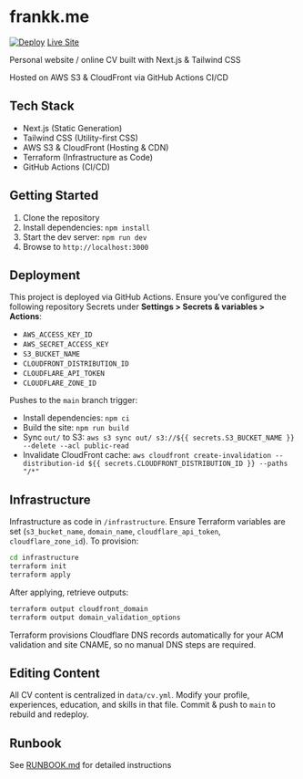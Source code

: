 # frankk.me

[![Deploy](https://github.com/frank-alvarado/frankkme/actions/workflows/deploy.yml/badge.svg)](https://github.com/frank-alvarado/frankkme/actions/workflows/deploy.yml)
[Live Site](https://frankk.me)

Personal website / online CV built with Next.js & Tailwind CSS

Hosted on AWS S3 & CloudFront via GitHub Actions CI/CD

## Tech Stack
- Next.js (Static Generation)
- Tailwind CSS (Utility-first CSS)
- AWS S3 & CloudFront (Hosting & CDN)
- Terraform (Infrastructure as Code)
- GitHub Actions (CI/CD)

## Getting Started
1. Clone the repository
2. Install dependencies: `npm install`
3. Start the dev server: `npm run dev`
4. Browse to `http://localhost:3000`

## Deployment
This project is deployed via GitHub Actions. Ensure you’ve configured the following repository Secrets under **Settings > Secrets & variables > Actions**:
- `AWS_ACCESS_KEY_ID`
- `AWS_SECRET_ACCESS_KEY`
- `S3_BUCKET_NAME`
- `CLOUDFRONT_DISTRIBUTION_ID`
- `CLOUDFLARE_API_TOKEN`
- `CLOUDFLARE_ZONE_ID`

Pushes to the `main` branch trigger:
- Install dependencies: `npm ci`
- Build the site: `npm run build`
- Sync `out/` to S3: `aws s3 sync out/ s3://${{ secrets.S3_BUCKET_NAME }} --delete --acl public-read`
- Invalidate CloudFront cache: `aws cloudfront create-invalidation --distribution-id ${{ secrets.CLOUDFRONT_DISTRIBUTION_ID }} --paths "/*"`

## Infrastructure
Infrastructure as code in `/infrastructure`. Ensure Terraform variables are set (`s3_bucket_name`, `domain_name`, `cloudflare_api_token`, `cloudflare_zone_id`). To provision:
```bash
cd infrastructure
terraform init
terraform apply
```
After applying, retrieve outputs:
```bash
terraform output cloudfront_domain
terraform output domain_validation_options
```
Terraform provisions Cloudflare DNS records automatically for your ACM validation and site CNAME, so no manual DNS steps are required.

## Editing Content
All CV content is centralized in `data/cv.yml`. Modify your profile, experiences, education, and skills in that file. Commit & push to `main` to rebuild and redeploy.

## Runbook
See [RUNBOOK.md](RUNBOOK.md) for detailed instructions
